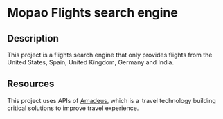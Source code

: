 # Mopao Flights search engine

## Description
This project is a flights search engine that only provides  flights from the United States, Spain, United Kingdom, Germany and India.



## Resources

This project uses APIs of [Amadeus](https://developers.amadeus.com), which is a  travel technology building critical solutions to improve travel experience.
